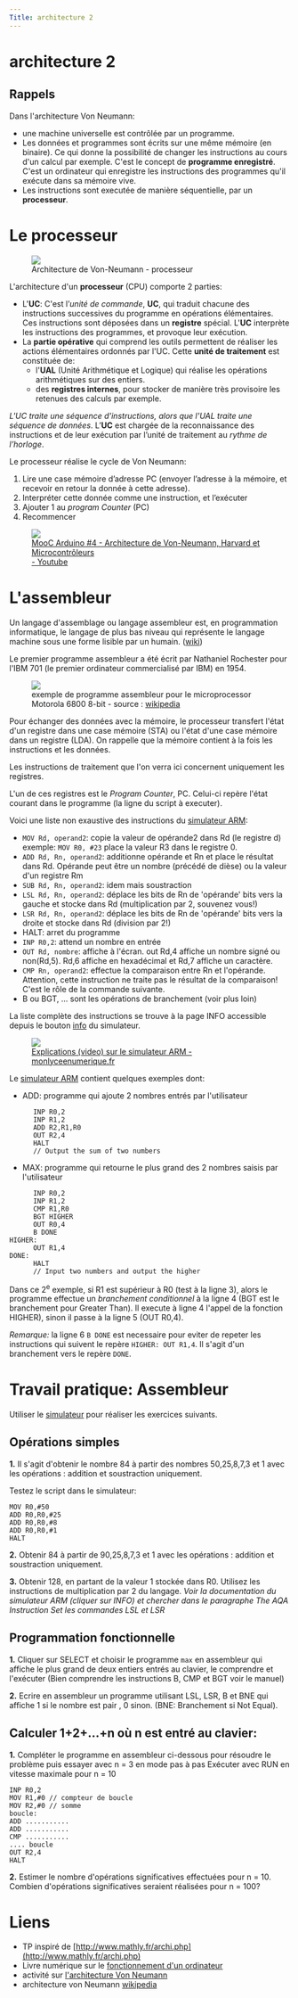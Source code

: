 ```yaml
---
Title: architecture 2
---
```


# architecture 2
## Rappels
Dans l'architecture Von Neumann:

* une machine universelle est contrôlée par un programme.
* Les données et programmes sont écrits sur une même mémoire (en binaire). Ce qui donne la possibilité de changer les instructions au cours d'un calcul par exemple. C'est le concept de **programme enregistré**. C'est un ordinateur qui enregistre les instructions des programmes qu'il exécute dans sa mémoire vive.
* Les instructions sont executée de manière séquentielle, par un **processeur**.

# Le processeur
<figure>
  <img src="../images/architectureN2.png">
  <figcaption>Architecture de Von-Neumann - processeur</figcaption>
</figure>

L'architecture d'un **processeur** (CPU) comporte 2 parties: 

* L'**UC**: C'est l’*unité de commande*, **UC**, qui traduit chacune des instructions successives du programme en opérations élémentaires. Ces instructions sont déposées dans un **registre** spécial.  L'**UC** interprète les instructions des programmes, et provoque leur exécution.
* La **partie opérative** qui comprend les outils permettent de réaliser les actions élémentaires ordonnés par l'UC. Cette **unité de traitement** est constituée de:
  * l'**UAL** (Unité Arithmétique et Logique) qui réalise les opérations arithmétiques sur des entiers.
  * des **registres internes**, pour stocker de manière très provisoire les retenues des calculs par exemple.

*L'UC traite une séquence d'instructions, alors que l'UAL traite une séquence de données*. L’**UC** est chargée de la reconnaissance des instructions et de leur exécution par l’unité de traitement au *rythme de l’horloge*.

Le processeur réalise le cycle de Von Neumann:

1. Lire une case mémoire d’adresse PC (envoyer l’adresse à la mémoire, et recevoir en retour la donnée à cette adresse).
2. Interpréter cette donnée comme une instruction, et l’exécuter
3. Ajouter 1 au *program Counter* (PC)
4. Recommencer

<figure><a href="https://www.youtube.com/watch?v=cQjllS45ReU" target=blank>
  <img src="../images/architectureN1.png">
  <figcaption>MooC Arduino #4 - Architecture de Von-Neumann, Harvard et Microcontrôleurs<br> - Youtube</figcaption></a>
</figure>

# L'assembleur
Un langage d'assemblage ou langage assembleur est, en programmation informatique, le langage de plus bas niveau qui représente le langage machine sous une forme lisible par un humain. ([wiki](https://fr.wikipedia.org/wiki/Assembleur))

Le premier programme assembleur a été écrit par Nathaniel Rochester pour l'IBM 701 (le premier ordinateur commercialisé par IBM) en 1954.

<figure>
  <img src="../images/archi6.png">
<figcaption>exemple de programme assembleur pour  le microprocessor Motorola 6800 8-bit  - source : <a href="https://fr.wikipedia.org/wiki/Assembleur">wikipedia</a></figcaption>
</figure>


Pour échanger des données avec la mémoire, le processeur transfert l'état d'un registre dans une case mémoire (STA) ou l'état d'une case mémoire dans un registre (LDA). On rappelle que la mémoire contient à la fois les instructions et les données.

Les instructions de traitement que l'on verra ici concernent uniquement les registres. 

L'un de ces registres est le *Program Counter*, PC. Celui-ci repère l'état courant dans le programme (la ligne du script à executer).

Voici une liste non exaustive des instructions du <a href="" target=blank>simulateur ARM</a>:

* `MOV Rd, operand2`: copie la valeur de opérande2 dans Rd (le registre d)<br>
exemple: `MOV R0, #23` place la valeur R3 dans le registre 0.
* `ADD Rd, Rn, operand2`: additionne opérande et Rn et place le résultat dans Rd. Opérande peut être un nombre (précédé de dièse) ou la valeur d'un registre Rm
* `SUB Rd, Rn, operand2`: idem mais soustraction
* `LSL Rd, Rn, operand2`: déplace les bits de Rn de 'opérande' bits vers la gauche et stocke dans Rd (multiplication par 2, souvenez vous!)
* `LSR Rd, Rn, operand2`: déplace les bits de Rn de 'opérande' bits vers la droite et stocke dans Rd (division par 2!)
* HALT: arret du programme
* `INP R0,2`: attend un nombre en entrée
* `OUT Rd, nombre`: affiche à l'écran. out Rd,4 affiche un nombre signé ou non(Rd,5). Rd,6 affiche en hexadécimal et Rd,7 affiche un caractère.
* `CMP Rn, operand2`: effectue la comparaison entre Rn et l'opérande. Attention, cette instruction ne traite pas le résultat de la comparaison! C'est le rôle de la commande suivante.
* B ou BGT, ... sont les opérations de branchement (voir plus loin)<br>

La liste complète des instructions se trouve à la page INFO accessible depuis le bouton [info](https://www.peterhigginson.co.uk/AQA/info.html) du simulateur.


<figure>
  <img src="../images/ARM.png">
  <a href="https://www.youtube.com/watch?v=mhpwogkbtDU&t=17s" target=blank><figcaption>Explications (video) sur le simulateur ARM -<br> monlyceenumerique.fr</figcaption></a>
</figure>

Le <a href="https://www.peterhigginson.co.uk/AQA/" target=blank>simulateur ARM</a> contient quelques exemples dont:

* ADD: programme qui ajoute 2 nombres entrés par l'utilisateur

```
      INP R0,2
      INP R1,2
      ADD R2,R1,R0
      OUT R2,4
      HALT
      // Output the sum of two numbers
```

* MAX: programme qui retourne le plus grand des 2 nombres saisis par l'utilisateur

```
      INP R0,2
      INP R1,2
      CMP R1,R0
      BGT HIGHER
      OUT R0,4
      B DONE
HIGHER:
      OUT R1,4
DONE:
      HALT
      // Input two numbers and output the higher
```

Dans ce 2<sup>e</sup> exemple, si R1 est supérieur à R0 (test à la ligne 3), alors le programme effectue un *branchement conditionnel* à la ligne 4 (BGT est le branchement pour Greater Than). Il execute à ligne 4 l'appel de la fonction HIGHER), sinon il passe à la ligne 5 (OUT R0,4).

*Remarque:* la ligne 6 `B DONE` est necessaire pour eviter de repeter les instructions qui suivent le repère `HIGHER: OUT R1,4`. Il s'agit d'un branchement vers le repère `DONE`.

# Travail pratique: Assembleur
Utiliser le <a href="https://www.peterhigginson.co.uk/AQA/" target=blank>simulateur</a>  pour réaliser les exercices suivants.

## Opérations simples
**1.** Il s'agit d'obtenir le nombre 84 à partir des nombres 50,25,8,7,3 et 1 avec les opérations : addition et soustraction uniquement.

Testez le script dans le simulateur:

```
MOV R0,#50
ADD R0,R0,#25
ADD R0,R0,#8
ADD R0,R0,#1
HALT
```

**2.** Obtenir 84 à partir de 90,25,8,7,3 et 1 avec les opérations : addition et soustraction uniquement.

**3.** Obtenir 128, en partant de la valeur 1 stockée dans R0. Utilisez les  instructions de multiplication par 2 du langage. *Voir la documentation du simulateur ARM (cliquer sur INFO) et chercher dans le paragraphe The AQA Instruction Set les commandes LSL et LSR*

## Programmation fonctionnelle
**1.** Cliquer sur SELECT et choisir le programme `max` en assembleur qui affiche le plus grand de deux entiers entrés au clavier, le comprendre et l'exécuter (Bien comprendre les instructions B, CMP et BGT voir le manuel)

**2.** Ecrire en assembleur un programme utilisant LSL, LSR, B et BNE qui affiche 1 si le nombre est pair , 0 sinon. (BNE: Branchement si Not Equal).

## Calculer 1+2+...+n où n est entré au clavier:
**1.** Compléter le programme en assembleur ci-dessous pour résoudre le problème puis essayer avec n = 3 en mode pas à pas
Exécuter avec RUN en vitesse maximale pour n = 10

```
INP R0,2
MOV R1,#0 // compteur de boucle
MOV R2,#0 // somme 
boucle:
ADD ...........
ADD ...........
CMP ...........
.... boucle
OUT R2,4
HALT
```

**2.** Estimer le nombre d'opérations significatives effectuées pour n = 10. Combien d'opérations significatives seraient réalisées pour n = 100?

<!--
# Compléments et corrections

* Exemple de programme qui affiche toutes les puissances de 2 jusqu'à 128:*


```
  0       MOV R0, #1
  1       MOV R1, #0
    multiplie:
  2       LSL R0, R0, #1
  3       OUT R0,4
  4       ADD R1,R1,#1
  5       CMP R1, #7
  6       BLT multiplie
  7       B DONE
    DONE:
  8       HALT
  ```

* Assembleur pour  le microprocessor Motorola 6800 8-bit (voir image plus haut):

Supposons qu'il existe 2 registres, A et B: Les deux opérations qui s'appellent le stockage (**STA**) et le chargement (**LDA**) du contenu d'une case mémoire dans le registre A (ST pour STore, LD pour LoaD). Il y a bien entendu des opérations similaires pour le registre B (**STB** et **LDB**).

Une autre opération que peut exécuter le processeur est l'addition du contenu du registre A et du contenu du registre B. Et le résultat de l'opération peut être stocké dans le registre A (**ADD A**) ou dans le registre B (**ADD B**). De même, **DEC A** décrémente la valeur contenue dans le registre A, c'est-à-dire soustrait 1 à la valeur contenue dans le registre A et stocke la valeur ainsi obtenue dans le registre A et DEC B réalise le même calcul sur la valeur contenue dans le registre B.

*Exemple:* 

* LDA 7 <=> charger dans la registre A le contenu de la case mémoire n°7.
* LDB 8
* ADD A <=> ajouter le contenu des registres A et B et mettre le résultat dans le registre A
* STA 11 <=> mettre le contenu du registre A dans la case 11.

on pourrait exprimer le programme ci-dessus en binaire en décidant par exemple que l'instruction LDA s'écrit 0, l'instruction LDB s'écrit 1, l'instruction STA s'écrit 2, l'instruction STB s'écrit 3 et l'instruction ADD s'écrit 4, DEC s'écrit 5. A s'écrit 0 et B s'écrit 1. 

Supposons que l'adresse de la première donnée de ce programme en mémoire soit le n°100, on a la suite d'instructions entre les cases mémoires 100 et 107: 0,7,1,8,4,0,2,11

Le processeur doit donc disposer d'un registre appelé *compteur de programme*, PC, qui débute à 100, et qui est incrémenté de 2 après chaque instruction.

A chaque nouvelle instruction, l'**UC** du processeur charge le contenu des cases mémoires d'adresses PC et PC + 1 dans des registres. Son **UAL** décode (operation + argument) et execute:

Par exemple, pour la séquence précédente, les codes **0 et 7** correspondent à l'opération et la donnée pour la première instruction. (LDA 7). Puis viennent **1 et 8**, correspondant à LDB 8, ...etc.

*Tests et branchements:*  Deux instructions supplémentaires seront nécessaires:

**JMP** (jump) suivi de l'argument n charge le nombre n dans le registre PC : sert à détourner le programme de sa route et le forcer à continuer son exécution à l'adresse n. 

**JMZ** (jump if zero): effectue un saut si le contenu du registre A est 0, permet de faire des tests. On ajoute enfin l'instruction END, qui termine le programme. En langage machine, on suppose que JMP s'écrit 6. JMPZ s'écrit 7. END s'écrit 8 avec un argument puisqu'il en faut un : 0.

**JMN** et **JMP** suivi de l'argument n, effectuent un saut si le contenu du registre A est négatif (JMN) ou positif (JMP).

Pour construire une boucle ou un test avec ces nouvelles instructions, il faut tout d'abord trouver une façon de traduire la condition du test ou la condition d'arrêt de la boucle par un test d'égalité à zéro.
-->


# Liens
* TP inspiré de [http://www.mathly.fr/archi.php](http://www.mathly.fr/archi.php)
* Livre numérique sur le [fonctionnement d'un ordinateur](https://fr.wikibooks.org/wiki/Fonctionnement_d%27un_ordinateur)
* activité sur [l'architecture Von Neumann](http://nsi4noobs.fr/IMG/pdf/e1_1nsi_architecture_von_neumann.pdf)
* architecture von Neumann [wikipedia](https://fr.wikipedia.org/wiki/Architecture_de_von_Neumann)